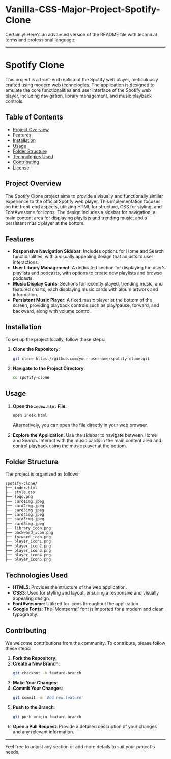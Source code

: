 # Vanilla-CSS-Major-Project-Spotify-Clone

Certainly! Here's an advanced version of the README file with technical terms and professional language:

---

# Spotify Clone

This project is a front-end replica of the Spotify web player, meticulously crafted using modern web technologies. The application is designed to emulate the core functionalities and user interface of the Spotify web player, including navigation, library management, and music playback controls.

## Table of Contents

- [Project Overview](#project-overview)
- [Features](#features)
- [Installation](#installation)
- [Usage](#usage)
- [Folder Structure](#folder-structure)
- [Technologies Used](#technologies-used)
- [Contributing](#contributing)
- [License](#license)

## Project Overview

The Spotify Clone project aims to provide a visually and functionally similar experience to the official Spotify web player. This implementation focuses on the front-end aspects, utilizing HTML for structure, CSS for styling, and FontAwesome for icons. The design includes a sidebar for navigation, a main content area for displaying playlists and trending music, and a persistent music player at the bottom.

## Features

- **Responsive Navigation Sidebar**: Includes options for Home and Search functionalities, with a visually appealing design that adjusts to user interactions.
- **User Library Management**: A dedicated section for displaying the user's playlists and podcasts, with options to create new playlists and browse podcasts.
- **Music Display Cards**: Sections for recently played, trending music, and featured charts, each displaying music cards with album artwork and information.
- **Persistent Music Player**: A fixed music player at the bottom of the screen, providing playback controls such as play/pause, forward, and backward, along with volume control.

## Installation

To set up the project locally, follow these steps:

1. **Clone the Repository**:
    ```bash
    git clone https://github.com/your-username/spotify-clone.git
    ```
2. **Navigate to the Project Directory**:
    ```bash
    cd spotify-clone
    ```

## Usage

1. **Open the `index.html` File**:
    ```bash
    open index.html
    ```
   Alternatively, you can open the file directly in your web browser.

2. **Explore the Application**:
   Use the sidebar to navigate between Home and Search. Interact with the music cards in the main content area and control playback using the music player at the bottom.

## Folder Structure

The project is organized as follows:

```
spotify-clone/
├── index.html
├── style.css
├── logo.png
├── card1img.jpeg
├── card2img.jpeg
├── card3img.jpeg
├── card4img.jpeg
├── card5img.jpeg
├── card6img.jpeg
├── library_icon.png
├── backward_icon.png
├── forward_icon.png
├── player_icon1.png
├── player_icon2.png
├── player_icon3.png
├── player_icon4.png
├── player_icon5.png
```

## Technologies Used

- **HTML5**: Provides the structure of the web application.
- **CSS3**: Used for styling and layout, ensuring a responsive and visually appealing design.
- **FontAwesome**: Utilized for icons throughout the application.
- **Google Fonts**: The 'Montserrat' font is imported for a modern and clean typography.

## Contributing

We welcome contributions from the community. To contribute, please follow these steps:

1. **Fork the Repository**:
2. **Create a New Branch**:
    ```bash
    git checkout -b feature-branch
    ```
3. **Make Your Changes**:
4. **Commit Your Changes**:
    ```bash
    git commit -m 'Add new feature'
    ```
5. **Push to the Branch**:
    ```bash
    git push origin feature-branch
    ```
6. **Open a Pull Request**:
   Provide a detailed description of your changes and any relevant information.


---

Feel free to adjust any section or add more details to suit your project's needs.